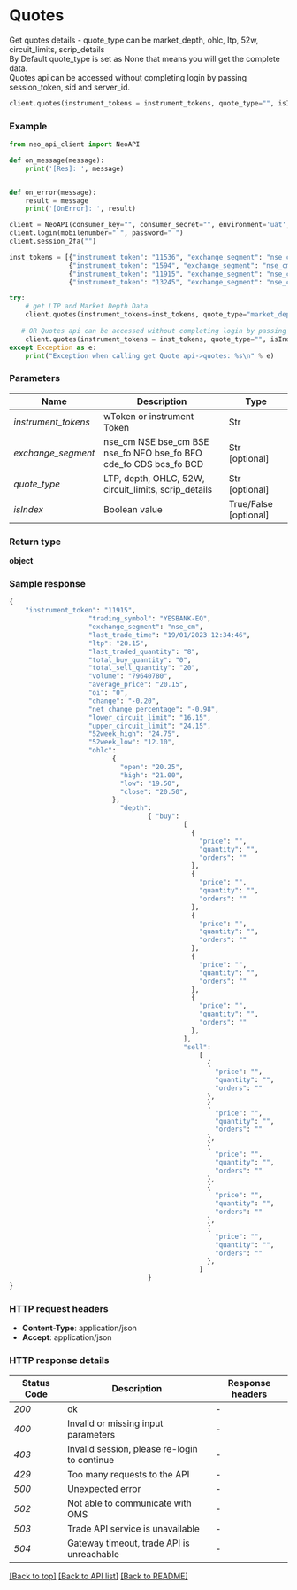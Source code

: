 # **Quotes**
Get quotes details - quote_type can be market_depth, ohlc, ltp, 52w, circuit_limits, scrip_details<br/>
By Default quote_type is set as None that means you will get the complete data.<br/>
Quotes api can be accessed without completing login by passing session_token, sid and server_id.

```python
client.quotes(instrument_tokens = instrument_tokens, quote_type="", isIndex=False, session_token="", sid="", server_id="")
```

### Example

```python
from neo_api_client import NeoAPI

def on_message(message):
    print('[Res]: ', message)


def on_error(message):
    result = message
    print('[OnError]: ', result)

client = NeoAPI(consumer_key="", consumer_secret="", environment='uat', on_message=on_message, on_error=on_error)
client.login(mobilenumber=" ", password=" ")
client.session_2fa("")

inst_tokens = [{"instrument_token": "11536", "exchange_segment": "nse_cm"},
               {"instrument_token": "1594", "exchange_segment": "nse_cm"},
               {"instrument_token": "11915", "exchange_segment": "nse_cm"},
               {"instrument_token": "13245", "exchange_segment": "nse_cm"}]

try:
    # get LTP and Market Depth Data
    client.quotes(instrument_tokens=inst_tokens, quote_type="market_depth", isIndex=False)
    
   # OR Quotes api can be accessed without completing login by passing session_token, sid and server_id
    client.quotes(instrument_tokens = inst_tokens, quote_type="", isIndex=False, session_token="", sid="",server_id="")
except Exception as e:
    print("Exception when calling get Quote api->quotes: %s\n" % e)

```
### Parameters

| Name                | Description                                                        | Type                   |
|---------------------|--------------------------------------------------------------------|------------------------|
| *instrument_tokens* | wToken or instrument Token                                         | Str                    |
| *exchange_segment*  | nse_cm NSE bse_cm BSE nse_fo NFO bse_fo BFO cde_fo CDS bcs_fo BCD  | Str [optional]         |
| *quote_type*        | LTP, depth, OHLC, 52W, circuit_limits, scrip_details               | Str [optional]         |
| *isIndex*           | Boolean value                                                      | True/False [optional]  |


### Return type

**object**

### Sample response

```python
{  
    "instrument_token": "11915", 
                    "trading_symbol": "YESBANK-EQ", 
                    "exchange_segment": "nse_cm", 
                    "last_trade_time": "19/01/2023 12:34:46", 
                    "ltp": "20.15", 
                    "last_traded_quantity": "8", 
                    "total_buy_quantity": "0", 
                    "total_sell_quantity": "20", 
                    "volume": "79640780", 
                    "average_price": "20.15", 
                    "oi": "0", 
                    "change": "-0.20", 
                    "net_change_percentage": "-0.98", 
                    "lower_circuit_limit": "16.15", 
                    "upper_circuit_limit": "24.15", 
                    "52week_high": "24.75", 
                    "52week_low": "12.10", 
                    "ohlc":
                          { 
                            "open": "20.25", 
                            "high": "21.00", 
                            "low": "19.50", 
                            "close": "20.50", 
                          },
                            "depth": 
                                   { "buy": 
                                            [ 
                                              { 
                                                "price": "", 
                                                "quantity": "", 
                                                "orders": "" 
                                              },
                                              { 
                                                "price": "", 
                                                "quantity": "",
                                                "orders": "" 
                                              },
                                              { 
                                                "price": "", 
                                                "quantity": "", 
                                                "orders": "" 
                                              },
                                              { 
                                                "price": "", 
                                                "quantity": "", 
                                                "orders": "" 
                                              },
                                              { 
                                                "price": "", 
                                                "quantity": "", 
                                                "orders": "" 
                                              }, 
                                            ],
                                            "sell": 
                                                [ 
                                                  { 
                                                    "price": "", 
                                                    "quantity": "", 
                                                    "orders": "" 
                                                  },
                                                  { 
                                                    "price": "", 
                                                    "quantity": "", 
                                                    "orders": "" 
                                                  },
                                                  { 
                                                    "price": "", 
                                                    "quantity": "", 
                                                    "orders": "" 
                                                  },
                                                  { 
                                                    "price": "", 
                                                    "quantity": "", 
                                                    "orders": "" 
                                                  },
                                                  { 
                                                    "price": "", 
                                                    "quantity": "", 
                                                    "orders": "" 
                                                  }, 
                                                ] 
                                   } 
}

```

### HTTP request headers

 - **Content-Type**: application/json
 - **Accept**: application/json

### HTTP response details
| Status Code | Description                                  | Response headers |
|-------------|----------------------------------------------|------------------|
| *200*       | ok                                           | -                |
| *400*       | Invalid or missing input parameters          | -                |
| *403*       | Invalid session, please re-login to continue | -                |
| *429*       | Too many requests to the API                 | -                |
| *500*       | Unexpected error                             | -                |
| *502*       | Not able to communicate with OMS             | -                |
| *503*       | Trade API service is unavailable             | -                |
| *504*       | Gateway timeout, trade API is unreachable    | -                |

[[Back to top]](#) [[Back to API list]](../README.md#documentation-for-api-endpoints)  [[Back to README]](../README.md)
